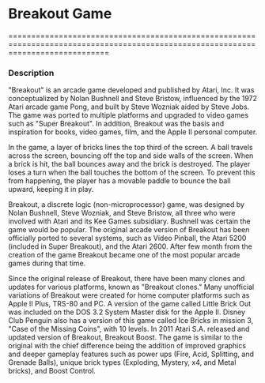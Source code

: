 # Breakout Game
==================================================================================================================================

### Description

   "Breakout" is an arcade game developed and published by Atari, Inc. It was conceptualized by Nolan Bushnell and Steve Bristow, influenced by the 1972 Atari arcade game Pong, and built by Steve Wozniak aided by Steve Jobs. The game was ported to multiple platforms and upgraded to video games such as "Super Breakout". In addition, Breakout was the basis and inspiration for books, video games, film, and the Apple II personal computer.

   In the game, a layer of bricks lines the top third of the screen. A ball travels across the screen, bouncing off the top and side walls of the screen. When a brick is hit, the ball bounces away and the brick is destroyed. The player loses a turn when the ball touches the bottom of the screen. To prevent this from happening, the player has a movable paddle to bounce the ball upward, keeping it in play.

   Breakout, a discrete logic (non-microprocessor) game, was designed by Nolan Bushnell, Steve Wozniak, and Steve Bristow, all three who were involved with Atari and its Kee Games subsidiary. Bushnell was certain the game would be popular. The original arcade version of Breakout has been officially ported to several systems, such as Video Pinball, the Atari 5200 (included in Super Breakout), and the Atari 2600. After few month from the creation of the game Breakout became one of the most popular arcade games during that time.

   Since the original release of Breakout, there have been many clones and updates for various platforms, known as "Breakout clones." Many unofficial variations of Breakout were created for home computer platforms such as Apple II Plus, TRS-80 and PC. A version of the game called Little Brick Out was included on the DOS 3.2 System Master disk for the Apple II. Disney Club Penguin also has a version of this game called Ice Bricks in mission 3, "Case of the Missing Coins", with 10 levels. In 2011 Atari S.A. released and updated version of Breakout, Breakout Boost. The game is similar to the original with the chief difference being the addition of improved graphics and deeper gameplay features such as power ups (Fire, Acid, Splitting, and Grenade Balls), unique brick types (Exploding, Mystery, x4, and Metal bricks), and Boost Control.
